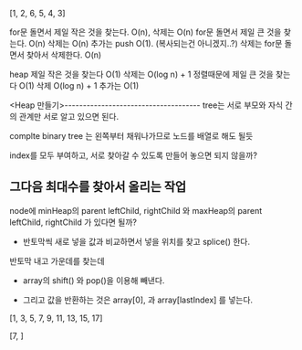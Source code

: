 [1, 2, 6, 5, 4, 3]

for문 돌면서 제일 작은 것을 찾는다. O(n),  삭제는 O(n)
for문 돌면서 제일 큰 것을 찾는다. O(n)      삭제는 O(n)
추가는 push O(1). (복사되는건 아니겠지..?)
삭제는 for문 돌면서 찾아서 삭제한다. O(n)



heap
제일 작은 것을 찾는다 O(1)      삭제는 O(log n) + 1 정렬때문에
제일 큰 것을 찾는다 O(1)        삭제 O(log n) + 1
추가는 O(1)


<Heap 만들기>-------------------------------------
tree는 서로 부모와 자식 간의 관계만 서로 알고 있으면 된다.

complte binary tree 는 왼쪽부터 채워나가므로 노드를 배열로 해도 될듯

index를 모두 부여하고, 서로 찾아갈 수 있도록 만들어 놓으면 되지 않을까?

그다음 최대수를 찾아서 올리는 작업
--------------------------------------------


node에 minHeap의 parent leftChild, rightChild 와
      maxHeap의 parent leftChild, rightChild 가 있다면 될까?




* 반토막씩 새로 넣을 값과 비교하면서 넣을 위치를 찾고 splice() 한다.

반토막 내고 가운데를 찾는데 

* array의 shift() 와 pop()을 이용해 빼낸다.

* 그리고 값을 반환하는 것은 array[0], 과 array[lastIndex] 를 넣는다.

[1, 3, 5, 7, 9, 11, 13, 15, 17]

[7, ]